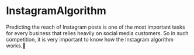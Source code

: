 # InstagramAlgorithm
Predicting the reach of Instagram posts is one of the most important tasks for every business that relies heavily on social media customers. So in such competition, it is very important to know how the Instagram algorithm works.🤗
